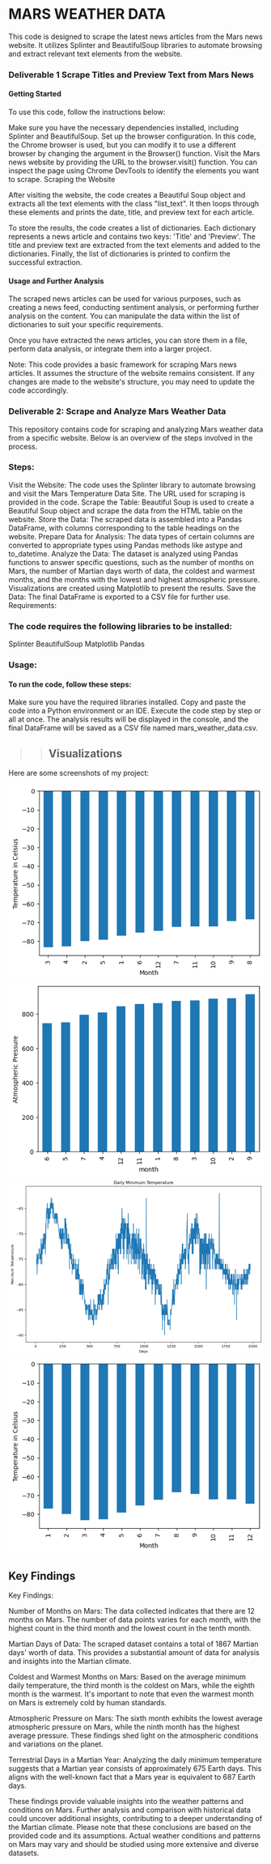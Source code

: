 # MARS WEATHER DATA 

This code is designed to scrape the latest news articles from the Mars news website. It utilizes Splinter and BeautifulSoup libraries to automate browsing and extract relevant text elements from the website.

### Deliverable 1 Scrape Titles and Preview Text from Mars News
#### Getting Started

To use this code, follow the instructions below:

Make sure you have the necessary dependencies installed, including Splinter and BeautifulSoup.
Set up the browser configuration. In this code, the Chrome browser is used, but you can modify it to use a different browser by changing the argument in the Browser() function.
Visit the Mars news website by providing the URL to the browser.visit() function. You can inspect the page using Chrome DevTools to identify the elements you want to scrape.
Scraping the Website

After visiting the website, the code creates a Beautiful Soup object and extracts all the text elements with the class "list_text". It then loops through these elements and prints the date, title, and preview text for each article.

To store the results, the code creates a list of dictionaries. Each dictionary represents a news article and contains two keys: 'Title' and 'Preview'. The title and preview text are extracted from the text elements and added to the dictionaries. Finally, the list of dictionaries is printed to confirm the successful extraction.

#### Usage and Further Analysis

The scraped news articles can be used for various purposes, such as creating a news feed, conducting sentiment analysis, or performing further analysis on the content. You can manipulate the data within the list of dictionaries to suit your specific requirements.

Once you have extracted the news articles, you can store them in a file, perform data analysis, or integrate them into a larger project.

Note: This code provides a basic framework for scraping Mars news articles. It assumes the structure of the website remains consistent. If any changes are made to the website's structure, you may need to update the code accordingly.



### Deliverable 2: Scrape and Analyze Mars Weather Data

This repository contains code for scraping and analyzing Mars weather data from a specific website. Below is an overview of the steps involved in the process.

### Steps:

Visit the Website: The code uses the Splinter library to automate browsing and visit the Mars Temperature Data Site. The URL used for scraping is provided in the code.
Scrape the Table: Beautiful Soup is used to create a Beautiful Soup object and scrape the data from the HTML table on the website.
Store the Data: The scraped data is assembled into a Pandas DataFrame, with columns corresponding to the table headings on the website.
Prepare Data for Analysis: The data types of certain columns are converted to appropriate types using Pandas methods like astype and to_datetime.
Analyze the Data: The dataset is analyzed using Pandas functions to answer specific questions, such as the number of months on Mars, the number of Martian days worth of data, the coldest and warmest months, and the months with the lowest and highest atmospheric pressure. Visualizations are created using Matplotlib to present the results.
Save the Data: The final DataFrame is exported to a CSV file for further use.
Requirements:

### The code requires the following libraries to be installed:

Splinter
BeautifulSoup
Matplotlib
Pandas

### Usage:

#### To run the code, follow these steps:

Make sure you have the required libraries installed.
Copy and paste the code into a Python environment or an IDE.
Execute the code step by step or all at once.
The analysis results will be displayed in the console, and the final DataFrame will be saved as a CSV file named mars_weather_data.csv.

>> ## Visualizations
Here are some screenshots of my project:

![Screenshot 1](pics/Unknown-2.png)
![Screenshot 2](pics/Unknown-3.png)
![Screenshot 3](pics/Unknown-4.png)
![Screenshot 4](pics/Unknown.png)


## Key Findings
Key Findings:

Number of Months on Mars: The data collected indicates that there are 12 months on Mars. The number of data points varies for each month, with the highest count in the third month and the lowest count in the tenth month.

Martian Days of Data: The scraped dataset contains a total of 1867 Martian days' worth of data. This provides a substantial amount of data for analysis and insights into the Martian climate.

Coldest and Warmest Months on Mars: Based on the average minimum daily temperature, the third month is the coldest on Mars, while the eighth month is the warmest. It's important to note that even the warmest month on Mars is extremely cold by human standards.

Atmospheric Pressure on Mars: The sixth month exhibits the lowest average atmospheric pressure on Mars, while the ninth month has the highest average pressure. These findings shed light on the atmospheric conditions and variations on the planet.

Terrestrial Days in a Martian Year: Analyzing the daily minimum temperature suggests that a Martian year consists of approximately 675 Earth days. This aligns with the well-known fact that a Mars year is equivalent to 687 Earth days.

These findings provide valuable insights into the weather patterns and conditions on Mars. Further analysis and comparison with historical data could uncover additional insights, contributing to a deeper understanding of the Martian climate. Please note that these conclusions are based on the provided code and its assumptions. Actual weather conditions and patterns on Mars may vary and should be studied using more extensive and diverse datasets.
